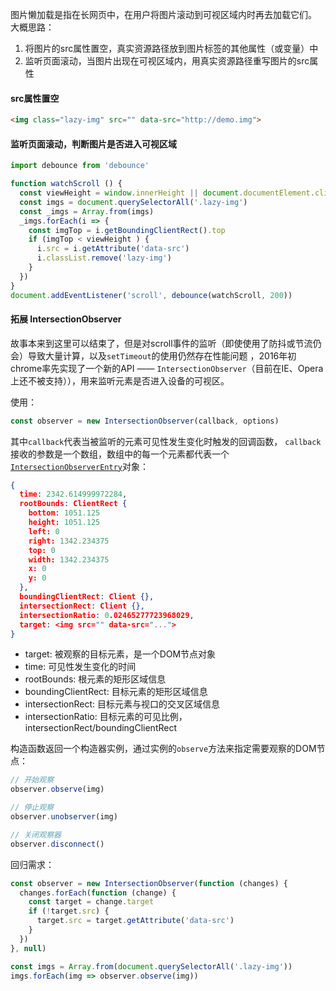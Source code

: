 图片懒加载是指在长网页中，在用户将图片滚动到可视区域内时再去加载它们。
大概思路：
1. 将图片的src属性置空，真实资源路径放到图片标签的其他属性（或变量）中
2. 监听页面滚动，当图片出现在可视区域内，用真实资源路径重写图片的src属性

#### src属性置空
```html
<img class="lazy-img" src="" data-src="http://demo.img">
```

#### 监听页面滚动，判断图片是否进入可视区域
```js
import debounce from 'debounce'

function watchScroll () {
  const viewHeight = window.innerHeight || document.documentElement.clientHeight
  const imgs = document.querySelectorAll('.lazy-img')
  const _imgs = Array.from(imgs)
  _imgs.forEach(i => {
    const imgTop = i.getBoundingClientRect().top
    if (imgTop < viewHeight ) {
      i.src = i.getAttribute('data-src')
      i.classList.remove('lazy-img')
    }
  })
}
document.addEventListener('scroll', debounce(watchScroll, 200))
```

#### 拓展 IntersectionObserver
故事本来到这里可以结束了，但是对scroll事件的监听（即使使用了防抖或节流仍会）导致大量计算，以及`setTimeout`的使用仍然存在性能问题
，2016年初chrome率先实现了一个新的API —— `IntersectionObserver`（目前在IE、Opera上还不被支持）），用来监听元素是否进入设备的可视区。

使用：
```js
const observer = new IntersectionObserver(callback, options) 
```
其中`callback`代表当被监听的元素可见性发生变化时触发的回调函数， `callback`接收的参数是一个数组，数组中的每一个元素都代表一个[`IntersectionObserverEntry`](https://developer.mozilla.org/en-US/docs/Web/API/IntersectionObserverEntry)对象：
```json
{
  time: 2342.614999972284,
  rootBounds: ClientRect {
    bottom: 1051.125
    height: 1051.125
    left: 0
    right: 1342.234375
    top: 0
    width: 1342.234375
    x: 0
    y: 0
  },
  boundingClientRect: Client {},
  intersectionRect: Client {},
  intersectionRatio: 0.02465277723968029,
  target: <img src="" data-src="...">
}
```
- target: 被观察的目标元素，是一个DOM节点对象
- time: 可见性发生变化的时间
- rootBounds: 根元素的矩形区域信息
- boundingClientRect: 目标元素的矩形区域信息
- intersectionRect: 目标元素与视口的交叉区域信息
- intersectionRatio: 目标元素的可见比例，intersectionRect/boundingClientRect


构造函数返回一个构造器实例，通过实例的`observe`方法来指定需要观察的DOM节点：
```js
// 开始观察
observer.observe(img)

// 停止观察
observer.unobserver(img)

// 关闭观察器
observer.disconnect()
```

回归需求：
```js
const observer = new IntersectionObserver(function (changes) {
  changes.forEach(function (change) {
    const target = change.target
    if (!target.src) {
      target.src = target.getAttribute('data-src')
    }
  })
}, null)

const imgs = Array.from(document.querySelectorAll('.lazy-img'))
imgs.forEach(img => observer.observe(img))
```